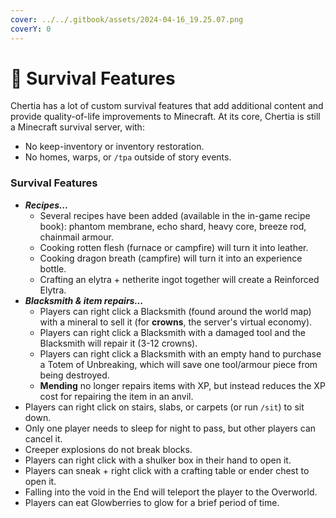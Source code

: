 ```yaml
---
cover: ../../.gitbook/assets/2024-04-16_19.25.07.png
coverY: 0
---
```


# 🌾 Survival Features

Chertia has a lot of custom survival features that add additional content and provide quality-of-life improvements to Minecraft. At its core, Chertia is still a Minecraft survival server, with:

* No keep-inventory or inventory restoration.
* No homes, warps, or `/tpa` outside of story events.

### Survival Features

* _**Recipes...**_
  * Several recipes have been added (available in the in-game recipe book): phantom membrane, echo shard, heavy core, breeze rod, chainmail armour.
  * Cooking rotten flesh (furnace or campfire) will turn it into leather.
  * Cooking dragon breath (campfire) will turn it into an experience bottle.
  * Crafting an elytra + netherite ingot together will create a Reinforced Elytra.
* _**Blacksmith & item repairs...**_
  * Players can right click a Blacksmith (found around the world map) with a mineral to sell it (for **crowns**, the server's virtual economy).
  * Players can right click a Blacksmith with a damaged tool and the Blacksmith will repair it (3-12 crowns).
  * Players can right click a Blacksmith with an empty hand to purchase a Totem of Unbreaking, which will save one tool/armour piece from being destroyed.
  * **Mending** no longer repairs items with XP, but instead reduces the XP cost for repairing the item in an anvil.
* Players can right click on stairs, slabs, or carpets (or run `/sit`) to sit down.
* Only one player needs to sleep for night to pass, but other players can cancel it.
* Creeper explosions do not break blocks.
* Players can right click with a shulker box in their hand to open it.
* Players can sneak + right click with a crafting table or ender chest to open it.
* Falling into the void in the End will teleport the player to the Overworld.
* Players can eat Glowberries to glow for a brief period of time.
